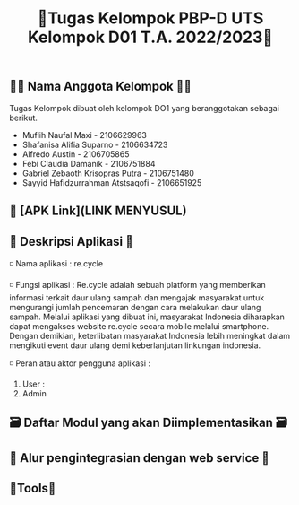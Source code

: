 <div align="center" style="padding-bottom: 10px">
<h1>🎐Tugas Kelompok PBP-D UTS Kelompok D01 T.A. 2022/2023🎐</h1>
</div>

## 🐱‍💻 Nama Anggota Kelompok 🐱‍💻
Tugas Kelompok dibuat oleh kelompok DO1 yang beranggotakan sebagai berikut.
- Muflih Naufal Maxi - 2106629963
- Shafanisa Alifia Suparno - 2106634723
- Alfredo Austin - 2106705865
- Febi Claudia Damanik - 2106751884
- Gabriel Zebaoth Krisopras Putra - 2106751480
- Sayyid Hafidzurrahman Atstsaqofi - 2106651925

## :rocket: [APK Link](LINK MENYUSUL)

## 📲 Deskripsi Aplikasi 📲
◽ Nama aplikasi : re.cycle

◽ Fungsi aplikasi : 
Re.cycle adalah sebuah platform yang memberikan informasi terkait daur ulang sampah dan mengajak masyarakat untuk mengurangi jumlah pencemaran dengan cara melakukan daur ulang sampah. Melalui aplikasi yang dibuat ini, masyarakat Indonesia diharapkan dapat mengakses website re.cycle secara mobile melalui smartphone. Dengan demikian, keterlibatan masyarakat Indonesia lebih meningkat dalam mengikuti event daur ulang demi keberlanjutan linkungan indonesia.

◽ Peran atau aktor pengguna aplikasi  :
1. User : 
2. Admin 

## 🗃️ Daftar Modul yang akan Diimplementasikan 🗃️

## 💱 Alur pengintegrasian dengan web service 💱

## 🔰Tools🔰
